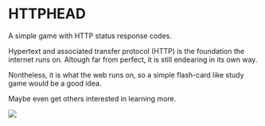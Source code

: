 # HTTPHEAD
A simple game with HTTP status response codes.

Hypertext and associated transfer protocol (HTTP) is the foundation the internet runs on. Altough far from perfect, it is still endearing in its own way.

Nontheless, it is what the web runs on, so a simple flash-card like study game would be a good idea. 

Maybe even get others interested in learning more.


<a href="http://adestefa.com/HTTPHEAD/"><img src="http://adestefa.com/HTTPHEAD/httphead.png" border="0" /></a>
